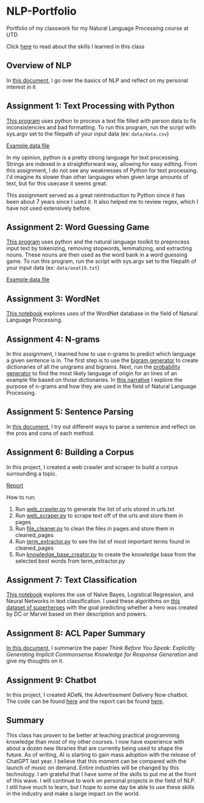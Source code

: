 # NLP-Portfolio
Portfolio of my classwork for my Natural Language Processing course at UTD

Click [here](SkillsLearned.md) to read about the skills I learned in this class

## Overview of NLP

In [this document](Overview_of_NLP.TXT), I go over the basics of NLP and reflect on my personal interest in it

## Assignment 1: Text Processing with Python

[This program](Assignment1.py) uses python to process a text file filled with person data to fix inconsistencies and bad formatting.
To run this program, run the script with sys.argv set to the filepath of your input data (ex: `data/data.csv`)

[Example data file](data/data.csv)

In my opinion, python is a pretty strong language for text processing. Strings are indexed in a straightforward way, allowing for easy editing. From this assignment, I do not see any weaknesses of Python for text processing. I'd imagine its slower than other languages when given large amounts of text, but for this usecase it seems great.

This assignment served as a great reintroduction to Python since it has been about 7 years since I used it. It also helped me to review regex, which I have not used extensively before.

## Assignment 2: Word Guessing Game

[This program](Assignment2.py) uses python and the natural language toolkit to preprocess input text by tokenizing, removing stopwords, lemmatizing, and extracting nouns. These nouns are then used as the word bank in a word guessing game.
To run this program, run the script with sys.argv set to the filepath of your input data (ex: `data/anat19.txt`)

[Example data file](data/anat19.txt)

## Assignment 3: WordNet

[This notebook](Assignment3.ipynb) explores uses of the WordNet database in the field of Natural Language Processing.

## Assignment 4: N-grams

In this assignment, I learned how to use n-grams to predict which language a given sentence is in. The first step is to use the [bigram generator](Assignment4/bigram_generator.py) to create dictionaries of all the unigrams and bigrams. Next, run the [probability generator](Assignment4/probability_generator.py) to find the most likely language of origin for an lines of an example file based on those dictionaries. In [this narrative](Assignment4/Ngrams_Narrative.pdf) I explore the purpose of n-grams and how they are used in the field of Natural Language Processing.

## Assignment 5: Sentence Parsing

In [this document](NLP_Sentence_Parsing.pdf), I try out different ways to parse a sentence and reflect on the pros and cons of each method.

## Assignment 6: Building a Corpus

In this project, I created a web crawler and scraper to build a corpus surrounding a topic.

[Report](Assignment6/Web_Scraping.pdf)

How to run:

1. Run [web_crawler.py](Assignment6/web_crawler.py) to generate the list of urls stored in urls.txt
2. Run [web_scraper.py](Assignment6/web_scraper.py) to scrape text off of the urls and store them in pages
3. Run [file_cleaner.py](Assignment6/file_cleaner.py) to clean the files in pages and store them in cleaned_pages
4. Run [term_extractor.py](Assignment6/term_extractor.py) to see the list of most important terms found in cleaned_pages
5. Run [knowledge_base_creator.py](Assignment6/knowledge_base_creator.py) to create the knowledge base from the selected best words from term_extractor.py

## Assignment 7: Text Classification

[This notebook](Assignment7.ipynb) explores the use of Naive Bayes, Logistical Regression, and Neural Networks in text classification.
I used these algorithms on [this dataset of superheroes](data/superheroes_nlp_dataset.csv) with the goal predicting whether a hero was created by DC or Marvel based on their description and powers.

## Assignment 8: ACL Paper Summary

[In this document](Assignment8.pdf), I summarize the paper *Think Before You Speak: Explicitly Generating Implicit Commonsense Knowledge for Response Generation* and give my thoughts on it.

## Assignment 9: Chatbot

In this project, I created ADeN, the Advertisement Delivery Now chatbot. The code can be found [here](Assignment9/app.py) and the report can be found [here](Assignment9/ChatbotReport.pdf).

## Summary

This class has proven to be better at teaching practical programming knowledge than most of my other courses. I now have experience with about a dozen new libraries that are currently being used to shape the future. As of writing, AI is starting to gain mass adoption with the release of ChatGPT last year. I believe that this moment can be compared with the launch of music on demand. Entire industries will be changed by this technology. I am grateful that I have some of the skills to put me at the front of this wave. I will continue to work on personal projects in the field of NLP. I still have much to learn, but I hope to some day be able to use these skills in the industry and make a large impact on the world.